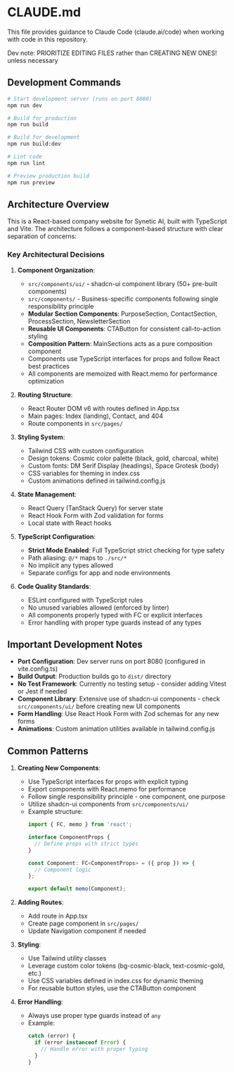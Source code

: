 # CLAUDE.md

This file provides guidance to Claude Code (claude.ai/code) when working with code in this repository.

Dev note: PRIORITIZE EDITING FILES rather than CREATING NEW ONES! unless necessary

## Development Commands

```bash
# Start development server (runs on port 8080)
npm run dev

# Build for production
npm run build

# Build for development
npm run build:dev

# Lint code
npm run lint

# Preview production build
npm run preview
```

## Architecture Overview

This is a React-based company website for Synetic AI, built with TypeScript and Vite. The architecture follows a component-based structure with clear separation of concerns:

### Key Architectural Decisions

1. **Component Organization**:
   - `src/components/ui/` - shadcn-ui component library (50+ pre-built components)
   - `src/components/` - Business-specific components following single responsibility principle
   - **Modular Section Components**: PurposeSection, ContactSection, ProcessSection, NewsletterSection
   - **Reusable UI Components**: CTAButton for consistent call-to-action styling
   - **Composition Pattern**: MainSections acts as a pure composition component
   - Components use TypeScript interfaces for props and follow React best practices
   - All components are memoized with React.memo for performance optimization

2. **Routing Structure**:
   - React Router DOM v6 with routes defined in App.tsx
   - Main pages: Index (landing), Contact, and 404
   - Route components in `src/pages/`

3. **Styling System**:
   - Tailwind CSS with custom configuration
   - Design tokens: Cosmic color palette (black, gold, charcoal, white)
   - Custom fonts: DM Serif Display (headings), Space Grotesk (body)
   - CSS variables for theming in index.css
   - Custom animations defined in tailwind.config.js

4. **State Management**:
   - React Query (TanStack Query) for server state
   - React Hook Form with Zod validation for forms
   - Local state with React hooks

5. **TypeScript Configuration**:
   - **Strict Mode Enabled**: Full TypeScript strict checking for type safety
   - Path aliasing: `@/*` maps to `./src/*`
   - No implicit any types allowed
   - Separate configs for app and node environments

6. **Code Quality Standards**:
   - ESLint configured with TypeScript rules
   - No unused variables allowed (enforced by linter)
   - All components properly typed with FC or explicit interfaces
   - Error handling with proper type guards instead of any types

## Important Development Notes

- **Port Configuration**: Dev server runs on port 8080 (configured in vite.config.ts)
- **Build Output**: Production builds go to `dist/` directory
- **No Test Framework**: Currently no testing setup - consider adding Vitest or Jest if needed
- **Component Library**: Extensive use of shadcn-ui components - check `src/components/ui/` before creating new UI components
- **Form Handling**: Use React Hook Form with Zod schemas for any new forms
- **Animations**: Custom animation utilities available in tailwind.config.js

## Common Patterns

1. **Creating New Components**:
   - Use TypeScript interfaces for props with explicit typing
   - Export components with React.memo for performance
   - Follow single responsibility principle - one component, one purpose
   - Utilize shadcn-ui components from `src/components/ui/`
   - Example structure:
     ```typescript
     import { FC, memo } from 'react';
     
     interface ComponentProps {
       // Define props with strict types
     }
     
     const Component: FC<ComponentProps> = ({ prop }) => {
       // Component logic
     };
     
     export default memo(Component);
     ```

2. **Adding Routes**:
   - Add route in App.tsx
   - Create page component in `src/pages/`
   - Update Navigation component if needed

3. **Styling**:
   - Use Tailwind utility classes
   - Leverage custom color tokens (bg-cosmic-black, text-cosmic-gold, etc.)
   - Use CSS variables defined in index.css for dynamic theming
   - For reusable button styles, use the CTAButton component

4. **Error Handling**:
   - Always use proper type guards instead of `any`
   - Example:
     ```typescript
     catch (error) {
       if (error instanceof Error) {
         // Handle error with proper typing
       }
     }
     ```